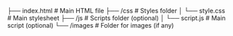 ├── index.html        # Main HTML file
├── /css              # Styles folder
│   └── style.css     # Main stylesheet
├── /js               # Scripts folder (optional)
│   └── script.js     # Main script (optional)
└── /images           # Folder for images (if any)
